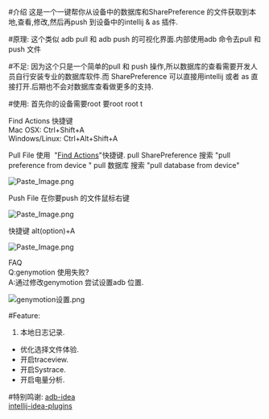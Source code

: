 #介绍
这是一个一键帮你从设备中的数据库和SharePreference 的文件获取到本地,查看,修改,然后再push 到设备中的intellij & as 插件.




#原理:
这个类似 adb pull 和 adb push 的可视化界面.内部使用adb 命令去pull 和 push 文件

#不足:
因为这个只是一个简单的pull 和 push 操作,所以数据库的查看需要开发人员自行安装专业的数据库软件.而 SharePreference 可以直接用intellij 或者 as 直接打开.后期也不会对数据库查看做更多的支持.


#使用:
首先你的设备需要root  要root  root  t   

Find Actions 快捷键  
Mac OSX: Ctrl+Shift+A  
Windows/Linux: Ctrl+Alt+Shift+A  


Pull File
使用  "[Find Actions](http://www.jetbrains.com/idea/webhelp/navigating-to-action.html)"快捷键.
pull SharePreference 搜索 "pull preference from device "
pull 数据库 搜索 "pull database from device"



![Paste_Image.png](http://upload-images.jianshu.io/upload_images/166866-9220814a19eec7b2.png?imageMogr2/auto-orient/strip%7CimageView2/2/w/1240)

 



Push File
在你要push 的文件鼠标右键  


![Paste_Image.png](http://upload-images.jianshu.io/upload_images/166866-4a220cc7e26d1b41.png?imageMogr2/auto-orient/strip%7CimageView2/2/w/1240)

快捷键 alt(option)+A  

![Paste_Image.png](http://upload-images.jianshu.io/upload_images/166866-8d9db07b9264c734.png?imageMogr2/auto-orient/strip%7CimageView2/2/w/1240)

FAQ   
Q:genymotion 使用失败?   
A:通过修改genymotion 尝试设置adb 位置.  

![genymotion设置.png](http://upload-images.jianshu.io/upload_images/166866-e7702aad8a030864.png?imageMogr2/auto-orient/strip%7CimageView2/2/w/1240)








#Feature:
1. 本地日志记录.
* 优化选择文件体验.   
* 开启traceview.  
* 开启Systrace.  
* 开启电量分析.  

#特别鸣谢:
[adb-idea](https://github.com/pbreault/adb-idea)  
[intellij-idea-plugins](https://github.com/luonanqin/intellij-idea-plugins)
